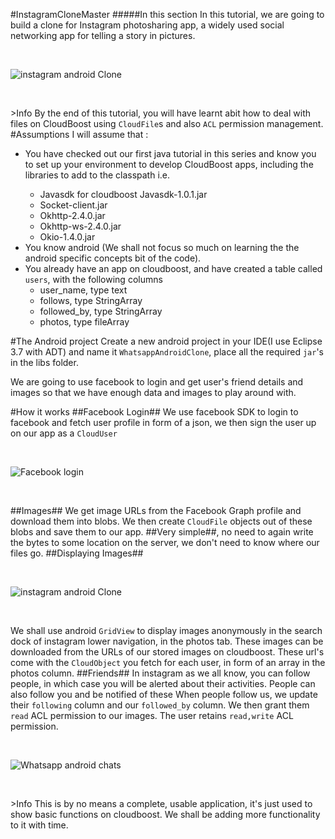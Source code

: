 #InstagramCloneMaster
#####In this section
In this tutorial, we are going to build  a clone for Instagram photosharing app, a widely used social networking app for telling a story in pictures.
<p>&nbsp;</p>
<img class="center-img" alt="instagram android Clone" src="https://github.com/egimaben/InstagramCloneAndroid/blob/master/images.PNG">
<p>&nbsp;</p>
><span class="tut-info">Info</span> By the end of this tutorial, you will have learnt abit how to deal with files on CloudBoost using <code>CloudFile</code>s and also <code>ACL</code> permission management.
#Assumptions
I will assume that :
<ul>
<li>You have checked out our first java tutorial in this series and know you to set up your environment to develop CloudBoost apps, including the libraries to add to the classpath i.e.</li>
<ul>
<li>Javasdk for cloudboost Javasdk-1.0.1.jar </li>
<li>Socket-client.jar</li>
<li>Okhttp-2.4.0.jar</li>
<li>Okhttp-ws-2.4.0.jar</li>
<li>Okio-1.4.0.jar</li>
</ul>
<li>You know android (We shall not focus so much on learning the the android specific concepts bit of the code).</li>
<li>You already have an app on cloudboost, and have created a table called <code>users</code>, with the following columns
<ul>
<li>user_name, type text</li>
<li>follows, type StringArray</li>
<li>followed_by, type StringArray</li>
<li>photos, type fileArray</li>
</ul>
</ul>
#The Android project
Create a new android project in your IDE(I use Eclipse 3.7 with ADT) and name it <code>WhatsappAndroidClone</code>, place all the required <code>jar</code>'s in the libs folder.

We are going to use facebook to login and get user's friend details and images so that we have enough data and images to play around with. 

#How it works
##Facebook Login##
We use facebook SDK to login to facebook and fetch user profile in form of a json, we then sign the user up on our app as a <code>CloudUser</code>
<p>&nbsp;</p>
<img class="center-img" alt="Facebook login" src="https://github.com/egimaben/InstagramCloneAndroid/blob/master/login.PNG"> 
<p>&nbsp;</p>
##Images##
We get image URLs from the Facebook Graph profile and download them into blobs. We then create <code>CloudFile</code> objects out of these blobs and save them to our app. ##Very simple##, no need to again write the bytes to some location on the server, we don't need to know where our files go.
##Displaying Images##
<p>&nbsp;</p>
<img class="center-img" alt="instagram android Clone" src="https://github.com/egimaben/InstagramCloneAndroid/blob/master/images.PNG">
<p>&nbsp;</p>
We shall use android <code>GridView</code>  to display images anonymously in the search dock of instagram lower navigation, in the photos tab. These images can be downloaded from the URLs of our stored images on cloudboost. These url's come with the <code>CloudObject</code> you fetch for each user, in form of an array in the photos column.
##Friends##
In instagram as we all know, you can follow people, in which case you will be alerted about their activities. People can also follow you and be notified of these
When people follow us, we update their <code>following</code> column and our <code>followed_by</code> column. We then grant them <code>read</code> ACL permission to our images. The user retains <code>read,write</code> ACL permission.
<p>&nbsp;</p>
<img class="center-img" alt="Whatsapp android chats" src="https://github.com/egimaben/InstagramCloneAndroid/blob/master/friends.PNG">
<p>&nbsp;</p>
><span class="tut-info">Info</span> This is by no means a complete, usable application, it's just used to show basic functions on cloudboost. We shall be adding more functionality to it with time.



